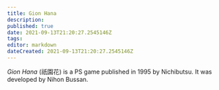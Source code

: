 ```yaml
---
title: Gion Hana
description: 
published: true
date: 2021-09-13T21:20:27.2545146Z 
tags: 
editor: markdown
dateCreated: 2021-09-13T21:20:27.2545146Z
---
```

_Gion Hana_ (<span lang='ja'>祇園花</span>) is a PS game published in 1995 by Nichibutsu.
It was developed by Nihon Bussan.
